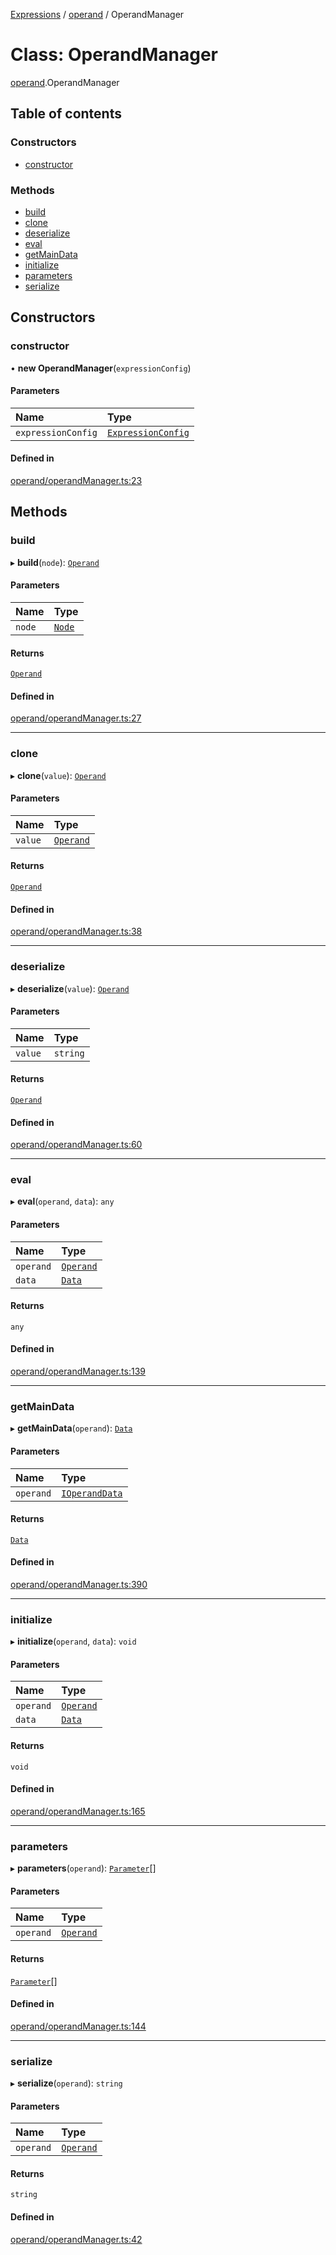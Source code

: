 [Expressions](../README.md) / [operand](../modules/operand.md) / OperandManager

# Class: OperandManager

[operand](../modules/operand.md).OperandManager

## Table of contents

### Constructors

- [constructor](operand.OperandManager.md#constructor)

### Methods

- [build](operand.OperandManager.md#build)
- [clone](operand.OperandManager.md#clone)
- [deserialize](operand.OperandManager.md#deserialize)
- [eval](operand.OperandManager.md#eval)
- [getMainData](operand.OperandManager.md#getmaindata)
- [initialize](operand.OperandManager.md#initialize)
- [parameters](operand.OperandManager.md#parameters)
- [serialize](operand.OperandManager.md#serialize)

## Constructors

### constructor

• **new OperandManager**(`expressionConfig`)

#### Parameters

| Name | Type |
| :------ | :------ |
| `expressionConfig` | [`ExpressionConfig`](parser.ExpressionConfig.md) |

#### Defined in

[operand/operandManager.ts:23](https://github.com/FlavioLionelRita/js-expressions/blob/30d0497/src/lib/operand/operandManager.ts#L23)

## Methods

### build

▸ **build**(`node`): [`Operand`](operand.Operand.md)

#### Parameters

| Name | Type |
| :------ | :------ |
| `node` | [`Node`](parser.Node.md) |

#### Returns

[`Operand`](operand.Operand.md)

#### Defined in

[operand/operandManager.ts:27](https://github.com/FlavioLionelRita/js-expressions/blob/30d0497/src/lib/operand/operandManager.ts#L27)

___

### clone

▸ **clone**(`value`): [`Operand`](operand.Operand.md)

#### Parameters

| Name | Type |
| :------ | :------ |
| `value` | [`Operand`](operand.Operand.md) |

#### Returns

[`Operand`](operand.Operand.md)

#### Defined in

[operand/operandManager.ts:38](https://github.com/FlavioLionelRita/js-expressions/blob/30d0497/src/lib/operand/operandManager.ts#L38)

___

### deserialize

▸ **deserialize**(`value`): [`Operand`](operand.Operand.md)

#### Parameters

| Name | Type |
| :------ | :------ |
| `value` | `string` |

#### Returns

[`Operand`](operand.Operand.md)

#### Defined in

[operand/operandManager.ts:60](https://github.com/FlavioLionelRita/js-expressions/blob/30d0497/src/lib/operand/operandManager.ts#L60)

___

### eval

▸ **eval**(`operand`, `data`): `any`

#### Parameters

| Name | Type |
| :------ | :------ |
| `operand` | [`Operand`](operand.Operand.md) |
| `data` | [`Data`](model.Data.md) |

#### Returns

`any`

#### Defined in

[operand/operandManager.ts:139](https://github.com/FlavioLionelRita/js-expressions/blob/30d0497/src/lib/operand/operandManager.ts#L139)

___

### getMainData

▸ **getMainData**(`operand`): [`Data`](model.Data.md)

#### Parameters

| Name | Type |
| :------ | :------ |
| `operand` | [`IOperandData`](../interfaces/operand.IOperandData.md) |

#### Returns

[`Data`](model.Data.md)

#### Defined in

[operand/operandManager.ts:390](https://github.com/FlavioLionelRita/js-expressions/blob/30d0497/src/lib/operand/operandManager.ts#L390)

___

### initialize

▸ **initialize**(`operand`, `data`): `void`

#### Parameters

| Name | Type |
| :------ | :------ |
| `operand` | [`Operand`](operand.Operand.md) |
| `data` | [`Data`](model.Data.md) |

#### Returns

`void`

#### Defined in

[operand/operandManager.ts:165](https://github.com/FlavioLionelRita/js-expressions/blob/30d0497/src/lib/operand/operandManager.ts#L165)

___

### parameters

▸ **parameters**(`operand`): [`Parameter`](../interfaces/model.Parameter.md)[]

#### Parameters

| Name | Type |
| :------ | :------ |
| `operand` | [`Operand`](operand.Operand.md) |

#### Returns

[`Parameter`](../interfaces/model.Parameter.md)[]

#### Defined in

[operand/operandManager.ts:144](https://github.com/FlavioLionelRita/js-expressions/blob/30d0497/src/lib/operand/operandManager.ts#L144)

___

### serialize

▸ **serialize**(`operand`): `string`

#### Parameters

| Name | Type |
| :------ | :------ |
| `operand` | [`Operand`](operand.Operand.md) |

#### Returns

`string`

#### Defined in

[operand/operandManager.ts:42](https://github.com/FlavioLionelRita/js-expressions/blob/30d0497/src/lib/operand/operandManager.ts#L42)
